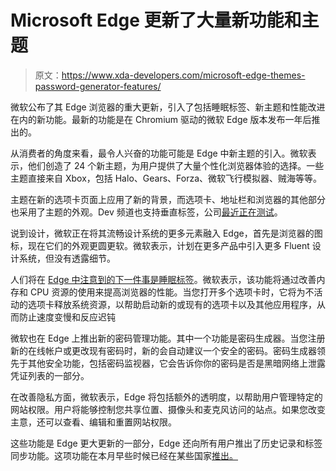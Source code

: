 # Microsoft Edge 更新了大量新功能和主题

> 原文：<https://www.xda-developers.com/microsoft-edge-themes-password-generator-features/>

微软公布了其 Edge 浏览器的重大更新，引入了包括睡眠标签、新主题和性能改进在内的新功能。最新的功能是在 Chromium 驱动的微软 Edge 版本发布一年后推出的。

从消费者的角度来看，最令人兴奋的功能可能是 Edge 中新主题的引入。微软表示，他们创造了 24 个新主题，为用户提供了大量个性化浏览器体验的选择。一些主题直接来自 Xbox，包括 Halo、Gears、Forza、微软飞行模拟器、贼海等等。

主题在新的选项卡页面上应用了新的背景，而选项卡、地址栏和浏览器的其他部分也采用了主题的外观。Dev 频道也支持垂直标签，公司[最近正在测试](https://www.xda-developers.com/microsoft-edge-vertical-tabs-feature/)。

说到设计，微软正在将其流畅设计系统的更多元素融入 Edge，首先是浏览器的图标，现在它们的外观更圆更软。微软表示，计划在更多产品中引入更多 Fluent 设计系统，但没有透露细节。

人们将在 [Edge 中注意到的下一件事是睡眠标签](https://www.xda-developers.com/microsoft-edge-getting-sleeping-tabs-feature-unload-background-tabs-automatically/)。微软表示，该功能将通过改善内存和 CPU 资源的使用来提高浏览器的性能。当您打开多个选项卡时，它将为不活动的选项卡释放系统资源，以帮助启动新的或现有的选项卡以及其他应用程序，从而防止速度变慢和反应迟钝

微软也在 Edge 上推出新的密码管理功能。其中一个功能是密码生成器。当您注册新的在线帐户或更改现有密码时，新的会自动建议一个安全的密码。密码生成器领先于其他安全功能，包括密码监视器，它会告诉你你的密码是否是黑暗网络上泄露凭证列表的一部分。

在改善隐私方面，微软表示，Edge 将包括额外的透明度，以帮助用户管理特定的网站权限。用户将能够控制您共享位置、摄像头和麦克风访问的站点。如果您改变主意，还可以查看、编辑和重置网站权限。

这些功能是 Edge 更大更新的一部分，Edge 还向所有用户推出了历史记录和标签同步功能。这项功能在本月早些时候已经在某些国家[推出。](https://www.xda-developers.com/microsoft-edge-rolls-out-history-and-tab-sync-for-all-users/)